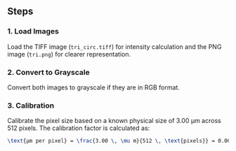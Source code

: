 ## Steps

### 1. Load Images

Load the TIFF image (`tri_circ.tiff`) for intensity calculation and the PNG image (`tri.png`) for clearer representation.

### 2. Convert to Grayscale

Convert both images to grayscale if they are in RGB format.

### 3. Calibration

Calibrate the pixel size based on a known physical size of 3.00 µm across 512 pixels. The calibration factor is calculated as:


```latex
\text{µm per pixel} = \frac{3.00 \, \mu m}{512 \, \text{pixels}} = 0.00586 \, \mu m/\text{pixel}

